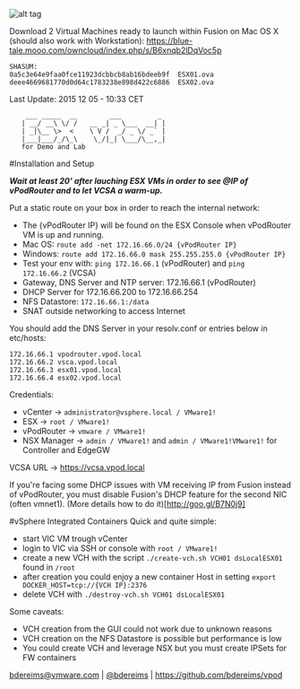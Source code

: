 ![alt tag](http://blogs.vmware.com/vmworld/files/2015/08/CNA_logo-300x203.png)

Download 2 Virtual Machines ready to launch within Fusion on Mac OS X (should also work with Workstation):
https://blue-tale.mooo.com/owncloud/index.php/s/B6xnqb2lDqVoc5p

```
SHASUM:
0a5c3e64e9faa0fce11923dcbbcb8ab16bdeeb9f  ESX01.ova
deee4669681770d0d64c1783238e898d422c6886  ESX02.ova
```

Last Update: 2015 12 05 - 10:33 CET

```
    ___ _____  __        ___         _    
   | __/ __\ \/ /   __ _| _ \___  __| |   
   | _|\__ \>  <    \ V /  _/ _ \/ _` |   
   |___|___/_/\_\    \_/|_| \___/\__,_|   
   for Demo and Lab         
```                                         

#Installation and Setup

***Wait at least 20' after lauching ESX VMs in order to see @IP of vPodRouter and to let VCSA a warm-up.***
                
Put a static route on your box in order to reach the internal network:
- The {vPodRouter IP} will be found on the ESX Console when vPodRouter VM is up and running.
- Mac OS: ```route add -net 172.16.66.0/24 {vPodRouter IP}```
- Windows: ```route add 172.16.66.0 mask 255.255.255.0 {vPodRouter IP}```
- Test your env with: ```ping 172.16.66.1``` (vPodRouter) and ```ping 172.16.66.2``` (VCSA)
- Gateway, DNS Server and NTP server: 172.16.66.1 (vPodRouter)
- DHCP Server for 172.16.66.200 to 172.16.66.254
- NFS Datastore: ```172.16.66.1:/data```
- SNAT outside networking to access Internet
                
You should add the DNS Server in your resolv.conf or entries below in etc/hosts:
```
172.16.66.1 vpodrouter.vpod.local
172.16.66.2 vsca.vpod.local
172.16.66.3 esx01.vpod.local
172.16.66.4 esx02.vpod.local
```

Credentials:
- vCenter -> ```administrator@vsphere.local / VMware1!```
- ESX -> ```root / VMware1!```
- vPodRouter -> ```vmware / VMware1!```
- NSX Manager -> ```admin / VMware1!``` and ```admin / VMware1!VMware1!``` for Controller and EdgeGW

VCSA URL -> https://vcsa.vpod.local

If you're facing some DHCP issues with VM receiving IP from Fusion instead
of vPodRouter, you must disable Fusion's DHCP feature for the second NIC (often vmnet1).
(More details how to do it)[http://goo.gl/B7N0j9]

#vSphere Integrated Containers
Quick and quite simple:
- start VIC VM trough vCenter
- login to VIC via SSH or console with ```root / VMware1!```
- create a new VCH with the script ```./create-vch.sh VCH01 dsLocalESX01``` found in ```/root```
- after creation you could enjoy a new container Host in setting ```export DOCKER_HOST=tcp://{VCH IP}:2376```
- delete VCH with ```./destroy-vch.sh VCH01 dsLocalESX01```

Some caveats:
- VCH creation from the GUI could not work due to unknown reasons
- VCH creation on the NFS Datastore is possible but performance is low
- You could create VCH and leverage NSX but you must create IPSets for FW containers


bdereims@vmware.com | [@bdereims](https://twitter.com/bdereims) | https://github.com/bdereims/vpod

